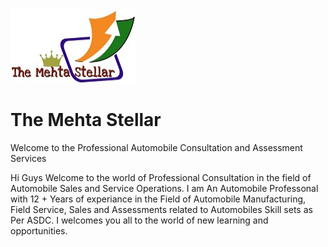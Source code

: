 <P aligne="Left"> <img SRC="Pictures/Logo.jpg" WIDTH="200" HEIGHT="120"></P>
<h1>The Mehta Stellar</h1>
Welcome to the Professional Automobile Consultation and Assessment Services
<p>Hi Guys Welcome to the world of Professional Consultation in the field of Automobile Sales and Service Operations.
I am An Automobile Professonal with 12 + Years of experiance in the Field of Automobile Manufacturing, Field Service, 
Sales and Assessments related to Automobiles Skill sets as Per ASDC.
I welcomes you all to the world of new learning and opportunities.</p>



